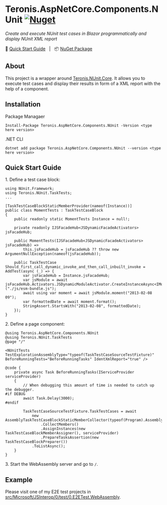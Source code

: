 # Teronis.AspNetCore.Components.NUnit [![Nuget](https://img.shields.io/nuget/v/Teronis.AspNetCore.Components.NUnit)][NuGet Package]

_Create and execute NUnit test cases in Blazor programmatically and display NUnit XML report_

:running: [Quick Start Guide](#quick-start-guide) &nbsp; | &nbsp; :package: [NuGet Package][NuGet Package]

## About

This project is a wrapper around [Teronis.NUnit.Core](/src/NUnit/Core). It allows you to execute test cases and display their results in form of a XML report with the help of a component.

## Installation

Package Managaer

```
Install-Package Teronis.AspNetCore.Components.NUnit -Version <type here version>
```

.NET CLI

```
dotnet add package Teronis.AspNetCore.Components.NUnit --version <type here version>
```

## Quick Start Guide

1\. Define a test case block:

```
using NUnit.Framework;
using Teronis.NUnit.TaskTests;
...

[TaskTestCaseBlockStaticMemberProvider(nameof(Instance))]
public class MomentTests : TaskTestCaseBlock
{
    public readonly static MomentTests Instance = null!;

    private readonly IJSFacadeHub<JSDynamicFacadeActivators> jsFacadeHub;

    public MomentTests(IJSFacadeHub<JSDynamicFacadeActivators> jsFacadeHub) =>
        this.jsFacadeHub = jsFacadeHub ?? throw new ArgumentNullException(nameof(jsFacadeHub));

    public TaskTestCase Should_first_call_dynamic_invoke_and_then_call_inbuilt_invoke = AddTest(async (_) => {
        var jsFacadeHub = Instance.jsFacadeHub;
        var jsModule = await jsFacadeHub.Activators.JSDynamicModuleActivator.CreateInstanceAsync<IMomentDynamicModule>("./js/esm-bundle.js");
        await using var moment = await jsModule.moment("2013-02-08 09");
        var formattedDate = await moment.format();
        StringAssert.StartsWith("2013-02-08", formattedDate);
    });
}
```

2\. Define a page component:

```
@using Teronis.AspNetCore.Components.NUnit
@using Teronis.NUnit.TaskTests
@page "/"

<NUnitTests TestExplorationAssemblyType="typeof(TaskTestCaseSourceTestFixture)" BeforeRunningTests="BeforeRunningTasks" IdentXmlReport="true" />

@code {
    private async Task BeforeRunningTasks(IServiceProvider serviceProvider)
    {
        // When debugging this amount of time is needed to catch up the debugger.
#if DEBUG
        await Task.Delay(3000);
#endif

        TaskTestCaseSourceTestFixture.TaskTestCases = await
            new AssemblyTaskTestCaseBlockStaticMemberCollector(typeof(Program).Assembly)
                .CollectMembers()
                .AssignInstances(new TaskTestCaseBlockMemberAssigner(), serviceProvider)
                .PrepareTasksAssertion(new TaskTestCaseBlockPreparer())
            .ToListAsync();
    }
}
```

3\. Start the WebAssembly server and go to `/`.

## Example

Please visit one of my E2E test projects in [src/Microsoft/JSInterop/0/test/0.E2ETest.WebAssembly](/src/Microsoft/JSInterop/0/test/0.E2ETest.WebAssembly).

[NuGet Package]: https://www.nuget.org/packages/Teronis.AspNetCore.Components.NUnit